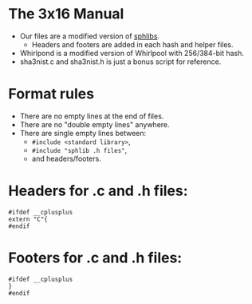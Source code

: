 # The 3x16 Manual
- Our files are a modified version of [sphlibs](saphir2.com/sphlib).
    - Headers and footers are added in each hash and helper files.
- Whirlpond is a modified version of Whirlpool with 256/384-bit hash.
- sha3nist.c and sha3nist.h is just a bonus script for reference.

# Format rules
- There are no empty lines at the end of files.
- There are no "double empty lines" anywhere.
- There are single empty lines between:
    - `#include <standard library>`,
    - `#include "sphlib .h files"`,
    - and headers/footers.

# Headers for .c and .h files:
```
#ifdef __cplusplus
extern "C"{
#endif
```

# Footers for .c and .h files:
```
#ifdef __cplusplus
}
#endif
```